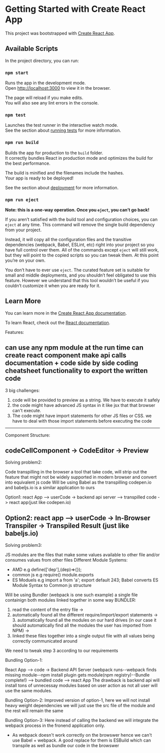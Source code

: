# Getting Started with Create React App

This project was bootstrapped with [Create React App](https://github.com/facebook/create-react-app).

## Available Scripts

In the project directory, you can run:

### `npm start`

Runs the app in the development mode.\
Open [http://localhost:3000](http://localhost:3000) to view it in the browser.

The page will reload if you make edits.\
You will also see any lint errors in the console.

### `npm test`

Launches the test runner in the interactive watch mode.\
See the section about [running tests](https://facebook.github.io/create-react-app/docs/running-tests) for more information.

### `npm run build`

Builds the app for production to the `build` folder.\
It correctly bundles React in production mode and optimizes the build for the best performance.

The build is minified and the filenames include the hashes.\
Your app is ready to be deployed!

See the section about [deployment](https://facebook.github.io/create-react-app/docs/deployment) for more information.

### `npm run eject`

**Note: this is a one-way operation. Once you `eject`, you can’t go back!**

If you aren’t satisfied with the build tool and configuration choices, you can `eject` at any time. This command will remove the single build dependency from your project.

Instead, it will copy all the configuration files and the transitive dependencies (webpack, Babel, ESLint, etc) right into your project so you have full control over them. All of the commands except `eject` will still work, but they will point to the copied scripts so you can tweak them. At this point you’re on your own.

You don’t have to ever use `eject`. The curated feature set is suitable for small and middle deployments, and you shouldn’t feel obligated to use this feature. However we understand that this tool wouldn’t be useful if you couldn’t customize it when you are ready for it.

## Learn More

You can learn more in the [Create React App documentation](https://facebook.github.io/create-react-app/docs/getting-started).

To learn React, check out the [React documentation](https://reactjs.org/).


Features:

can use any npm module at the run time
can create react component
make api calls
documentation + code side by side
coding cheatsheet
functionality to export the written code
----------------------------------------

3 big challenges:

1. code will be provided to preview as a string. We have to execute it safely
2. the code might have advanced JS syntax in it like jsx that that browser can't execute.
3. The code might have import statements for other JS files or CSS. we have to deal with those import statements before executing the code
-----------------------------------------

Component Structure:

codeCellComponent -> CodeEditor
		  -> Preview 
-----------------------------------------

Solving problem2:

Code transpilling in the browser
a tool that take code, will strip out the feature that might not be widely supported in modern browser and convert into equivalent js code
Will be using Babel as the transpilling
codepen.io and babeljs.io is a similar application to ours

Option1: react App --> userCode -> backend api server --> transpilled code -> react app(just like codepen.io)

Option2: react app --> userCode -> In-Browser Transpiler -> Transpiled Result (just like babeljs.io)
------------------------------------------

Solving problem3:

JS modules are the files that make some values available to other file and/or consumes values from other files
Different Module Systems:
- AMD e.g define(['dep'],(dep)=>{});
- common js e.g require()  module.exports
- ES Moduels e.g import a from 'a';   export default 243;
Babel converts ES Module Syntax to Common js structure

Will be using Bundler (webpack is one such example) a single file containign both modules linked together in some way
BUNDLER: 
1. read the content of the entry file -> 
2. automatically found all the different require/import/export statements -> 3. automatically found all the modules on our hard drives (in our case it should automatically find all the modules the user has imported from NPM) -> 
3. linked these files together into a single output file with all values being correctly communicated around

We need to tweak step 3 according to our requirements

Bundling Option-1:

React App --> code -> Backend API Server (webpack runs--webpack finds missing module--npm install plugin gets module(npm registry)--Bundle complete!) --> bundled code --> react App
The drawback is backend api will install tons of unnecessay modules based on user action as not all user will use the same modules.

Bundling Option-2:
Improved version of option-1, here we will not install heavy weight dependencies we will just use the src file of the module and the rest will remain the same

Bundling Option-3:
Here instead of calling the backend we will integrate the webpack process in the fronend application only.

* As webpack doesn't work correctly on the browswer hence we can't use Babel + webpack. A good replace for them is ESBuild which can transpile as well as bundle our code in the browswer

